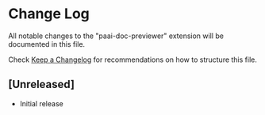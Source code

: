 # Change Log

All notable changes to the "paai-doc-previewer" extension will be documented in this file.

Check [Keep a Changelog](http://keepachangelog.com/) for recommendations on how to structure this file.

## [Unreleased]

- Initial release